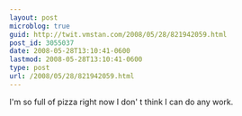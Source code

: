 ```yaml
---
layout: post
microblog: true
guid: http://twit.vmstan.com/2008/05/28/821942059.html
post_id: 3055037
date: 2008-05-28T13:10:41-0600
lastmod: 2008-05-28T13:10:41-0600
type: post
url: /2008/05/28/821942059.html
---
```

I'm so full of pizza right now I don' t think I can do any work.
